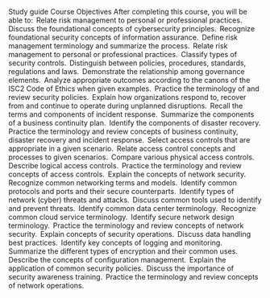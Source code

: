Study guide
 Course Objectives
After completing this course, you will be able to:  
Relate risk management to personal or professional practices. 
Discuss the foundational concepts of cybersecurity principles. 
Recognize foundational security concepts of information assurance. 
Define risk management terminology and summarize the process. 
Relate risk management to personal or professional practices. 
Classify types of security controls. 
Distinguish between policies, procedures, standards, regulations and laws. 
Demonstrate the relationship among governance elements. 
Analyze appropriate outcomes according to the canons of the ISC2 Code of Ethics when given examples. 
Practice the terminology of and review security policies. 
Explain how organizations respond to, recover from and continue to operate during unplanned disruptions. 
Recall the terms and components of incident response. 
Summarize the components of a business continuity plan. 
Identify the components of disaster recovery. 
Practice the terminology and review concepts of business continuity, disaster recovery and incident response. 
Select access controls that are appropriate in a given scenario. 
Relate access control concepts and processes to given scenarios. 
Compare various physical access controls. 
Describe logical access controls. 
Practice the terminology and review concepts of access controls. 
Explain the concepts of network security. 
Recognize common networking terms and models. 
Identify common protocols and ports and their secure counterparts. 
Identify types of network (cyber) threats and attacks. 
Discuss common tools used to identify and prevent threats. 
Identify common data center terminology. 
Recognize common cloud service terminology. 
Identify secure network design terminology. 
Practice the terminology and review concepts of network security. 
Explain concepts of security operations. 
Discuss data handling best practices. 
Identify key concepts of logging and monitoring. 
Summarize the different types of encryption and their common uses. 
Describe the concepts of configuration management. 
Explain the application of common security policies. 
Discuss the importance of security awareness training. 
Practice the terminology and review concepts of network operations.  
